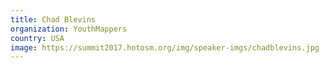 ```yaml
---
title: Chad Blevins
organization: YouthMappers
country: USA
image: https://summit2017.hotosm.org/img/speaker-imgs/chadblevins.jpg
---
```

